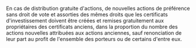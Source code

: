   
 En cas de distribution gratuite d'actions, de nouvelles actions de préférence sans droit de vote et assorties des mêmes droits que les certificats d'investissement doivent être créées et remises gratuitement aux propriétaires des certificats anciens, dans la proportion du nombre des actions nouvelles attribuées aux actions anciennes, sauf renonciation de leur part au profit de l'ensemble des porteurs ou de certains d'entre eux.  

  
